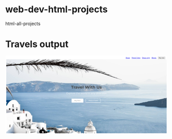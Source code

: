 # web-dev-html-projects
html-all-projects

<h1>Travels output</h1>
  
<a href="file:///E:/wev-dev-html-projects/travel/index%20.html">
  <img src="https://github.com/13-Bhupendra/web-dev-html-projects/blob/main/travel/Screenshot%202024-12-14%20095902.png">
</a>
